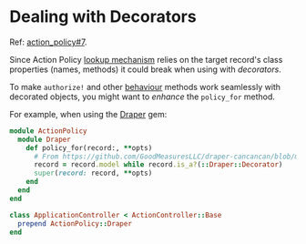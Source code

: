 # Dealing with Decorators

Ref: [action_policy#7](https://github.com/palkan/action_policy/issues/7).

Since Action Policy [lookup mechanism](./lookup_chain.md) relies on the target
record's class properties (names, methods) it could break when using with _decorators_.

To make `authorize!` and other [behaviour](./behaviour.md) methods work seamlessly with decorated
objects, you might want to _enhance_ the `policy_for` method.

For example, when using the [Draper](https://github.com/drapergem/draper) gem:

```ruby
module ActionPolicy
  module Draper
    def policy_for(record:, **opts)
      # From https://github.com/GoodMeasuresLLC/draper-cancancan/blob/master/lib/draper/cancancan.rb
      record = record.model while record.is_a?(::Draper::Decorator)
      super(record: record, **opts)
    end
  end
end

class ApplicationController < ActionController::Base
  prepend ActionPolicy::Draper
end
```
